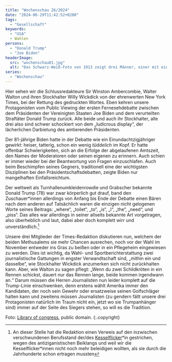 ```yaml
---
title: "Wochenschau 26/2024"
date: "2024-06-29T11:42:52+0200"
tags:
  - "Gesellschaft"
keywords:
  - "USA"
  - Wahlen
persons:
  - "Donald Trump"
  - "Joe Biden"
headerImage:
  src: "wochenschau01.jpg"
  alt: "Das Schwarz-Weiß-Foto von 1913 zeigt drei Männer, einer mit einem Vollbart, einer mit einem Schnauzer, alle drei in Anzügen, mit Melonen auf dem Kopf, einer mit einem Zylinder. Alle drei sind schon äter, sie sehen aus wie ich mir Bänker oder Politiker aus der Zeit vorstelle."
series:
  - "Wochenschau"
---
```


Hier sehen wir die Schlussredakteure Sir Winston Ambercombie, Walter Walton und ihren Stockhalter Willy Wickdick von der ehrenwerten New York Times, bei der Rettung des gedruckten Wortes. Eben kehren unsere Protagonisten vom Public Viewing der ersten Fernesehdebatte zwischen dem Präsidenten der Vereinigten Staaten Joe Biden und dem verurteilten Straftäter Donald Trump zurück. Alle beide und auch ihr Stockhalter, alle drei also sind schwer schockiert von dem „ludicrous display“, der lächerlichen Darbietung des amtierenden Präsidenten. 

Der 81-jährige Biden hatte in der Debatte wie ein Einundachtzigjähriger gewirkt: heiser, tatterig, schon ein wenig *tüddelich* im Kopf. Er hatte offenbar Schwierigkeiten, sich an die Erfolge der abgelaufenen Amtszeit, den Names der Moderatoren oder seinen eigenen zu erinnern. Auch schien er immer wieder bei der Beantwortung von Fragen einzuschlafen. Auch beim Beschimpfen seines Gegners, traditionell eine der wichtigsten Disziplinen bei den Präsidentschaftsdebatten, zeigte Biden nur mangelhaften Einfallsreichtum.

Der weltweit als Turnhallenumkleidenrowdie und Grabscher bekannte Donald Trump (78) war zwar körperlich gut drauf, band den Zuschauer\*innen allerdings von Anfang bis Ende der Debatte einen Bären nach dem anderen auf Tatsächlich waren die einzigen nicht gelogenen Worte seines Beitrags: „where“, „toilet“, „to“, „is“, „I“, „the“, „need“, und „piss“. Das alles war allerdings in seiner allseits bekannte Art vorgetragen, also überheblich und laut, dabei aber doch komplett wirr und unverständlich.[^1]

Unsere drei Mitglieder der Times-Redaktion diskutieren nun, welchem der beiden Methusalems sie mehr Chancen ausrechen, noch vor der Wahl im November entweder ins Gras zu beißen oder in ein Pflegeheim eingewiesen zu werden. Dies ist wichtig, da Wahl- und Sportberichterstattung zwei journalistische Gattungen in engster Verwandtschaft sind, „mithin ein und dasselbe“, wie Stockhalter Wickdick anzumerken sich nicht zurückhalten kann. Aber, wie Walton zu sagen pflegt: „Wenn du zwei Schildkröten in ein Rennen schickst, dauert nur das Rennen lange, beide kommen irgendwann an.“ Darum müssen die Herren Journalisten nun leider komplett auf die Trump-Linie einschwenken, denn erstens wählt Amerika immer den Kandidaten, der noch sein Gewehr oder ersatzweise seinen Golfschläger halten kann und zweitens müssen Journalisten (zu gendern fällt unsere drei Protagonisten natürlich im Traum nicht ein, jetzt wo sie Trumpanhänger sind) immer auf der Seite des Siegers stehen, so will es die Tradition.

Foto: [Library of congress](https://www.loc.gov/pictures/item/2014696703/), public domain. {:.copyright}

[^1]: An dieser Stelle hat die Redaktion einen Verweis auf den inzwischen verschwundenen Berufsstand der/des [Kesselflicker](https://de.wikipedia.org/wiki/Kesselflicker)\*in gestrichen, wegen des antiziganistischen Beiklangs und weil wir die Kesselflicker\*innen nicht noch mehr beleidigen wollten, als sie durch die Jahrhunderte schon ertragen mussten
